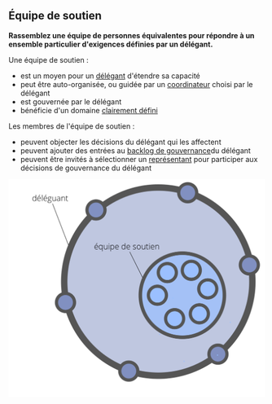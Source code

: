 ## Équipe de soutien

**Rassemblez une équipe de personnes équivalentes pour répondre à un ensemble particulier d'exigences définies par un délégant.**

Une équipe de soutien :

- est un moyen pour un [délégant](glossary:delegator) d'étendre sa capacité
- peut être auto-organisée, ou guidée par un [coordinateur](section:coordinator) choisi par le délégant
- est gouvernée par le délégant
- bénéficie d'un domaine [clairement défini](glossary:domain)

Les membres de l'équipe de soutien :

- peuvent objecter les décisions du délégant qui les affectent
- peuvent ajouter des entrées au [backlog de gouvernance](glossary:governance-backlog)du délégant
- peuvent être invités à sélectionner un [représentant](section:representative) pour participer aux décisions de gouvernance du délégant

![Équipe de soutien](img/structural-patterns/helping-team.png)
